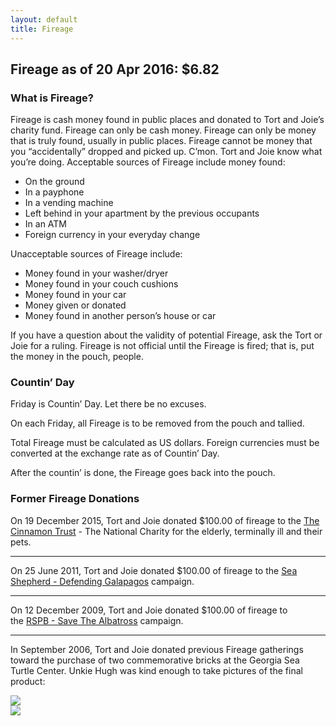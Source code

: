 ```yaml
---
layout: default
title: Fireage
---
```

<div>
<h2>Fireage as of 20 Apr 2016: <strong>$6.82</strong></h2>
  <h3>What is Fireage?</h3>
  <p>Fireage is cash money found in public places and donated to Tort and Joie’s charity fund. Fireage can only be cash money. Fireage can only be money that is truly found, usually in public places. Fireage cannot be money that you “accidentally” dropped and picked up. C’mon. Tort and Joie know what you’re doing. Acceptable sources of Fireage include money found:</p>
  <ul>
    <li>On the ground</li>
    <li>In a payphone</li>
    <li>In a vending machine</li>
    <li>Left behind in your apartment by the previous occupants</li>
    <li>In an ATM</li>
    <li>Foreign currency in your everyday change</li>
  </ul>
  <p>Unacceptable sources of Fireage include:</p>
  <ul>
    <li>Money found in your washer/dryer</li>
    <li>Money found in your couch cushions</li>
    <li>Money found in your car</li>
    <li>Money given or donated</li>
    <li>Money found in another person’s house or car</li>
  </ul>
  <p>If you have a question about the validity of potential Fireage, ask the Tort or Joie for a ruling. Fireage is not official until the Fireage is fired; that is, put the money in the pouch, people.</p>
  <h3>Countin’ Day</h3>
  <p>Friday is Countin’ Day. Let there be no excuses.</p>
  <p>On each Friday, all Fireage is to be removed from the pouch and tallied.</p>
  <p>Total Fireage must be calculated as US dollars. Foreign currencies must be converted at the exchange rate as of Countin’ Day.</p>
  <p>After the countin’ is done, the Fireage goes back into the pouch.</p>
  <h3>Former Fireage Donations</h3>
  <p>On 19 December 2015, Tort and Joie donated $100.00 of fireage to the <a href="http://www.cinnamon.org.uk/">The Cinnamon Trust</a> - The National Charity for the elderly, terminally ill and their pets.</p>
  <hr />
  <p>On 25 June 2011, Tort and Joie donated $100.00 of fireage to the <a href="http://www.seashepherd.org/galapagos/">Sea Shepherd - Defending Galapagos</a> campaign.</p>
  <hr />
  <p>On 12 December 2009, Tort and Joie donated $100.00 of fireage to the <a href="http://www.rspb.org.uk/supporting/campaigns/albatross/">RSPB - Save The Albatross</a> campaign.</p>
  <hr />
  <p>In September 2006, Tort and Joie donated previous Fireage gatherings toward the purchase of two commemorative bricks at the Georgia Sea Turtle Center. Unkie Hugh was kind enough to take pictures of the final product:</p>
  <img src="{{ site.url }}{{ site.baseurl }}/assets/images/tort_and_joie_brick_1.jpg" /><br />
  <img src="{{ site.url }}{{ site.baseurl }}/assets/images/tort_and_joie_brick_2.jpg" /><br />
</div>

